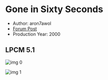 # Gone in Sixty Seconds

* Author: aron7awol
* [Forum Post](https://www.avsforum.com/threads/bass-eq-for-filtered-movies.2995212/post-57363354)
* Production Year: 2000

## LPCM 5.1

![img 0](https://i.imgur.com/I4846rn.jpg)

![img 1](https://i.imgur.com/4pAaJqB.jpg)

